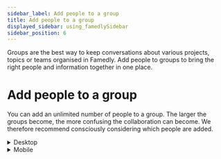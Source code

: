 ```yaml
---
sidebar_label: Add people to a group
title: Add people to a group
displayed_sidebar: using_famedlySidebar
sidebar_position: 6
---
```


Groups are the best way to keep conversations about various projects, topics or teams organised in Famedly. Add people to groups to bring the right people and information together in one place.

# **Add people to a group**

You can add an unlimited number of people to a group. The larger the groups become, the more confusing the collaboration can become. We therefore recommend consciously considering which people are added.
   
<details>
<summary>Desktop</summary>

1. Click ℹ in the top right corner of a group's screen to open the group details.
2. Click on **Members**.
3. Click **＋** in the upper right corner.
4. Click on the person you want to add.
</details>

<details>
<summary>Mobile</summary>

1. Tap **⠇** in the top right corner of a group's header.
2. Select the person you want to add.


</details>